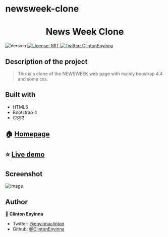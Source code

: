 # newsweek-clone
<h1 align="center">News Week Clone</h1>
<p>
  <img alt="Version" src="https://img.shields.io/badge/version-0.0.1-blue.svg?cacheSeconds=2592000" />
  <a href="#" target="_blank">
    <img alt="License: MIT " src="https://img.shields.io/badge/License-MIT -yellow.svg" />
  </a>
  <a href="https://twitter.com/ClintonEnyinna" target="_blank">
    <img alt="Twitter: ClintonEnyinna " src="https://img.shields.io/twitter/follow/ClintonEnyinna .svg?style=social" />
  </a>
</p>


## Description of the project 

>This is a clone of the NEWSWEEK web page with mainly boostrap 4.4 and some css. 

## Built with
<ul>
  <li>HTML5</li>
  <li>Bootstrap 4</li>
  <li>CSS3</li>
</ul>

## 🏠 [Homepage](https://github.com/ClintonEnyinna/heatmap-smashing-magazine)

## ⭐️ [Live demo](https://rawcdn.githack.com/ClintonEnyinna/heatmap-smashing-magazine/0f4a1789d35ef96aa600f945805496e5e6302e37/index.html)

## Screenshot
![image](https://user-images.githubusercontent.com/54779750/71385674-7bd03000-25ae-11ea-9e57-1abfed568d61.png)

## Author

👤 **Clinton Enyinna**

* Twitter: [@enyinnaclinton ](https://twitter.com/ClintonEnyinna)
* Github: [@ClintonEnyinna](https://github.com/https:\/\/github.com\/ClintonEnyinna) 
